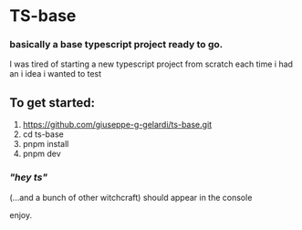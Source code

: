 # TS-base

### basically a base typescript project ready to go. 

I was tired of starting a new typescript project from scratch each time i had
an i idea i wanted to test

## To get started:
1. https://github.com/giuseppe-g-gelardi/ts-base.git
2. cd ts-base
3. pnpm install
4. pnpm dev

### *"hey ts"* 
(...and a bunch of other witchcraft) should appear in the console

enjoy.
